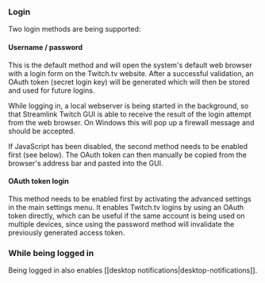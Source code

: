 ### Login

Two login methods are being supported:

#### Username / password

This is the default method and will open the system's default web browser with a login form on the Twitch.tv website. After a successful validation, an OAuth token (secret login key) will be generated which will then be stored and used for future logins.

While logging in, a local webserver is being started in the background, so that Streamlink Twitch GUI is able to receive the result of the login attempt from the web browser. On Windows this will pop up a firewall message and should be accepted.

If JavaScript has been disabled, the second method needs to be enabled first (see below). The OAuth token can then manually be copied from the browser's address bar and pasted into the GUI.

#### OAuth token login

This method needs to be enabled first by activating the advanced settings in the main settings menu. It enables Twitch.tv logins by using an OAuth token directly, which can be useful if the same account is being used on multiple devices, since using the password method will invalidate the previously generated access token.


### While being logged in

Being logged in also enables [[desktop notifications|desktop-notifications]].
